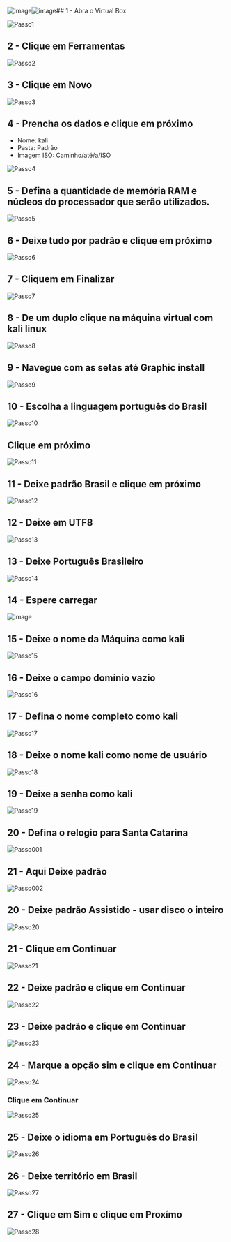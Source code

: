 ![image](https://github.com/DanielFreitassc/VMkaliLinux/assets/129224303/30ef888d-69dc-4550-be74-3c312366a7f8)![image](https://github.com/DanielFreitassc/VMkaliLinux/assets/129224303/d91bd220-246f-4d51-bb38-5a9ad04c1403)## 1 - Abra o Virtual Box

![Passo1](https://github.com/DanielFreitassc/VMkaliLinux/assets/129224303/f01ad255-42ca-4256-87eb-f9036e9358ec)


## 2 - Clique em Ferramentas

![Passo2](https://github.com/DanielFreitassc/VMkaliLinux/assets/129224303/8a081375-e870-452c-84e0-66499de23a18)

## 3 - Clique em Novo

![Passo3](https://github.com/DanielFreitassc/VMkaliLinux/assets/129224303/9341b258-ab53-40f2-b986-333597b608a2)
## 4 - Prencha os dados e clique em próximo 
- Nome: kali
- Pasta: Padrão
- Imagem ISO: Caminho/até/a/ISO
  
![Passo4](https://github.com/DanielFreitassc/VMkaliLinux/assets/129224303/d291d508-2e08-4f54-884c-09c06a5f077a)

## 5 - Defina a quantidade de memória RAM e núcleos do processador que serão utilizados.

![Passo5](https://github.com/DanielFreitassc/VMkaliLinux/assets/129224303/0b51d55b-a32c-42bd-bef2-7b94e7ef7917)

## 6 - Deixe tudo por padrão e clique em próximo

![Passo6](https://github.com/DanielFreitassc/VMkaliLinux/assets/129224303/f90a516f-7faf-4ad9-9ac6-e29f5bbb9b93)

## 7 - Cliquem em Finalizar

![Passo7](https://github.com/DanielFreitassc/VMkaliLinux/assets/129224303/0ca6f644-69dc-4f51-96c8-a5a3f947ceca)

## 8 - De um duplo clique na máquina virtual com kali linux

![Passo8](https://github.com/DanielFreitassc/VMkaliLinux/assets/129224303/f5005ec5-0144-49bf-8046-3e1d7c388ca1)

## 9 - Navegue com as setas até Graphic install 

![Passo9](https://github.com/DanielFreitassc/VMkaliLinux/assets/129224303/aa3faaab-5d57-4e81-9238-80c94454c499)

## 10 - Escolha a linguagem português do Brasil

![Passo10](https://github.com/DanielFreitassc/VMkaliLinux/assets/129224303/d470c34c-3112-4af5-8856-5f6a011bee46)

## Clique em próximo 

![Passo11](https://github.com/DanielFreitassc/VMkaliLinux/assets/129224303/6b8fb966-4b3a-46fb-8435-3be27f263a9e)

## 11 - Deixe padrão Brasil e clique em próximo

![Passo12](https://github.com/DanielFreitassc/VMkaliLinux/assets/129224303/e727786c-fbcf-4fa4-ae3e-22953120cb7d)

## 12 - Deixe em UTF8

![Passo13](https://github.com/DanielFreitassc/VMkaliLinux/assets/129224303/e2f8c38a-caf1-4779-8d22-d44f07636437)

## 13 - Deixe Português Brasileiro

![Passo14](https://github.com/DanielFreitassc/VMkaliLinux/assets/129224303/41d4a642-2940-4d26-b9ff-dc4fbf2f7c6f)

## 14 - Espere carregar

![image](https://github.com/DanielFreitassc/VMkaliLinux/assets/129224303/95057e9e-601b-487f-bb92-246c933bf81d)

## 15 - Deixe o nome da Máquina como kali

![Passo15](https://github.com/DanielFreitassc/VMkaliLinux/assets/129224303/e8891d0d-593f-463b-a771-3a283e2c5b2b)

## 16 - Deixe o campo domínio vazio 

![Passo16](https://github.com/DanielFreitassc/VMkaliLinux/assets/129224303/7cfdad09-f92d-4462-8fd4-a547a98d9a06)

## 17 - Defina o nome completo como kali

![Passo17](https://github.com/DanielFreitassc/VMkaliLinux/assets/129224303/0d8eee80-8db5-4e9d-8776-0de6c7dfac26)

## 18 - Deixe o nome kali como nome de usuário

![Passo18](https://github.com/DanielFreitassc/VMkaliLinux/assets/129224303/9b52e38a-bc08-4ec6-addc-342a79664214)

## 19 - Deixe a senha como kali

![Passo19](https://github.com/DanielFreitassc/VMkaliLinux/assets/129224303/91d6c10b-398d-4d45-8072-673f12e29192)
## 20 - Defina o relogio para Santa Catarina

![Passo001](https://github.com/DanielFreitassc/VMkaliLinux/assets/129224303/b5569638-8de1-40d0-b788-428b3db36788)

## 21 - Aqui Deixe padrão 

![Passo002](https://github.com/DanielFreitassc/VMkaliLinux/assets/129224303/82bb5f04-ee50-4560-8c61-d8afe38c3c3a)


## 20 - Deixe padrão Assistido - usar disco o inteiro

![Passo20](https://github.com/DanielFreitassc/VMkaliLinux/assets/129224303/c39dcb1a-0a08-451a-a4a1-9a23c3870d20)

## 21 - Clique em Continuar

![Passo21](https://github.com/DanielFreitassc/VMkaliLinux/assets/129224303/77060376-8794-4c37-8165-89b4a6821ad5)

## 22 - Deixe padrão e clique em Continuar

![Passo22](https://github.com/DanielFreitassc/VMkaliLinux/assets/129224303/bb792ad2-025a-4b57-b4ef-fe7d50d0dc64)

## 23 - Deixe padrão e clique em Continuar

![Passo23](https://github.com/DanielFreitassc/VMkaliLinux/assets/129224303/6caf26f7-11b8-45df-8b97-cc6d407609d7)

## 24 - Marque a opção sim e clique em Continuar

![Passo24](https://github.com/DanielFreitassc/VMkaliLinux/assets/129224303/2f8cff14-bdf1-4385-9612-4b1049d67714)

### Clique em Continuar

![Passo25](https://github.com/DanielFreitassc/VMkaliLinux/assets/129224303/22761d6c-729f-499b-9e9f-38e67c1d6962)

## 25 - Deixe o idioma em Português do Brasil 

![Passo26](https://github.com/DanielFreitassc/VMkaliLinux/assets/129224303/8fcadc81-bbdb-4bd5-9eb3-48ee370baa4b)

## 26 - Deixe território em Brasil

![Passo27](https://github.com/DanielFreitassc/VMkaliLinux/assets/129224303/3736a4f5-c7c8-4ced-ad13-7f6cf4dd33a7)

## 27 - Clique em Sim e clique em Proxímo 

![Passo28](https://github.com/DanielFreitassc/VMkaliLinux/assets/129224303/1965ea87-1fe3-496d-aed6-5fcead341646)



